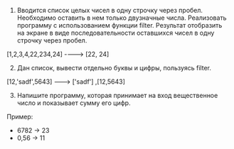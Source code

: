 1) Вводится список целых чисел в одну строчку через пробел. Необходимо оставить в нем только двузначные числа.
Реализовать программу с использованием функции filter. Результат отобразить на экране в виде последовательности
оставшихся чисел в одну строчку через пробел.

[1,2,3,4,22,234,24] ----> [22, 24]


2) Дан список, вывести отдельно буквы и цифры, пользуясь filter.

[12,'sadf',5643] ---> ['sadf'] ,[12,5643]


3) Напишите программу, которая принимает на вход вещественное число и показывает сумму его цифр.

Пример:
- 6782 -> 23
- 0,56 -> 11
